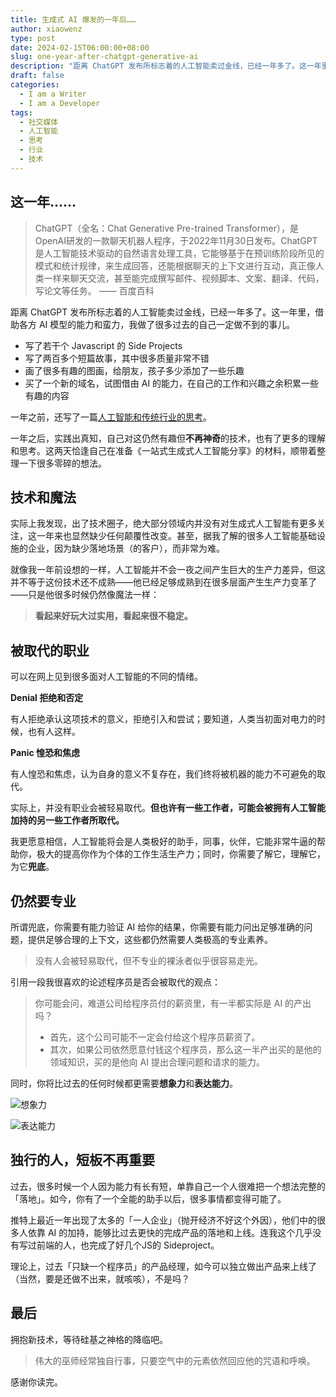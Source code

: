 ```yaml
---
title: 生成式 AI 爆发的一年后……
author: xiaowenz
type: post
date: 2024-02-15T06:00:00+08:00
slug: one-year-after-chatgpt-generative-ai
description: "距离 ChatGPT 发布所标志着的人工智能卖过金线，已经一年多了。这一年里，借助各方 AI 模型的能力和蛮力，我做了很多过去的自己一定做不到的事儿。"
draft: false
categories:
  - I am a Writer
  - I am a Developer
tags:
  - 社交媒体
  - 人工智能
  - 思考
  - 行业
  - 技术
---
```


## 这一年……

> ChatGPT（全名：Chat Generative Pre-trained Transformer），是OpenAI研发的一款聊天机器人程序，于2022年11月30日发布。ChatGPT是人工智能技术驱动的自然语言处理工具，它能够基于在预训练阶段所见的模式和统计规律，来生成回答，还能根据聊天的上下文进行互动，真正像人类一样来聊天交流，甚至能完成撰写邮件、视频脚本、文案、翻译、代码，写论文等任务。 —— 百度百科

距离 ChatGPT 发布所标志着的人工智能卖过金线，已经一年多了。这一年里，借助各方 AI 模型的能力和蛮力，我做了很多过去的自己一定做不到的事儿。

- 写了若干个 Javascript 的 Side Projects
- 写了两百多个短篇故事，其中很多质量非常不错
- 画了很多有趣的图画，给朋友，孩子多少添加了一些乐趣
- 买了一个新的域名，试图借由 AI 的能力，在自己的工作和兴趣之余积累一些有趣的内容

一年之前，还写了一篇[人工智能和传统行业的思考](https://xiaowenz.com/blog/2023/04/decouple-your-time/)。

一年之后，实践出真知，自己对这仍然有趣但**不再神奇**的技术，也有了更多的理解和思考。这两天恰逢自己在准备《一站式生成式人工智能分享》的材料，顺带着整理一下很多零碎的想法。

## 技术和魔法

实际上我发现，出了技术圈子，绝大部分领域内并没有对生成式人工智能有更多关注，这一年来也显然缺少任何颠覆性改变。甚至，据我了解的很多人工智能基础设施的企业，因为缺少落地场景（的客户），而非常为难。

就像我一年前设想的一样，人工智能并不会一夜之间产生巨大的生产力差异，但这并不等于这份技术还不成熟——他已经足够成熟到在很多层面产生生产力变革了——只是他很多时候仍然像魔法一样：

> **看起来好玩大过实用，看起来很不稳定。**

## 被取代的职业

可以在网上见到很多面对人工智能的不同的情绪。

**Denial 拒绝和否定**

有人拒绝承认这项技术的意义，拒绝引入和尝试；要知道，人类当初面对电力的时候，也有人这样。

**Panic 惶恐和焦虑**

有人惶恐和焦虑，认为自身的意义不复存在，我们终将被机器的能力不可避免的取代。

实际上，并没有职业会被轻易取代。**但也许有一些工作者，可能会被拥有人工智能加持的另一些工作者所取代。**

我更愿意相信，人工智能将会是人类极好的助手，同事，伙伴，它能非常牛逼的帮助你，极大的提高你作为个体的工作生活生产力；同时，你需要了解它，理解它，为它**兜底**。

## 仍然要专业

所谓兜底，你需要有能力验证 AI 给你的结果，你需要有能力问出足够准确的问题，提供足够合理的上下文，这些都仍然需要人类极高的专业素养。

> 没有人会被轻易取代，但不专业的裸泳者似乎很容易走光。

引用一段我很喜欢的论述程序员是否会被取代的观点：


> 你可能会问，难道公司给程序员付的薪资里，有一半都实际是 AI 的产出吗？
>
> - 首先，这个公司可能不一定会付给这个程序员薪资了。
> - 其次，如果公司依然愿意付钱这个程序员，那么这一半产出买的是他的领域知识，买的是他向 AI 提出合理问题和请求的能力。

同时，你将比过去的任何时候都更需要**想象力**和**表达能力**。

![想象力](https://cdn.sa.net/2024/02/15/dmcbAHj1ihepWLE.png)

![表达能力](https://cdn.sa.net/2024/02/15/4lbgIDOqychr8Sj.png)

## 独行的人，短板不再重要

过去，很多时候一个人因为能力有长有短，单靠自己一个人很难把一个想法完整的「落地」。如今，你有了一个全能的助手以后，很多事情都变得可能了。

推特上最近一年出现了太多的「一人企业」（抛开经济不好这个外因），他们中的很多人依靠 AI 的加持，能够比过去更快的完成产品的落地和上线。连我这个几乎没有写过前端的人，也完成了好几个JS的 Sideproject。

理论上，过去「只缺一个程序员」的产品经理，如今可以独立做出产品来上线了（当然，要是还做不出来，就咳咳），不是吗？

## 最后

拥抱新技术，等待硅基之神格的降临吧。

> 伟大的巫师经常独自行事，只要空气中的元素依然回应他的咒语和呼唤。

感谢你读完。

